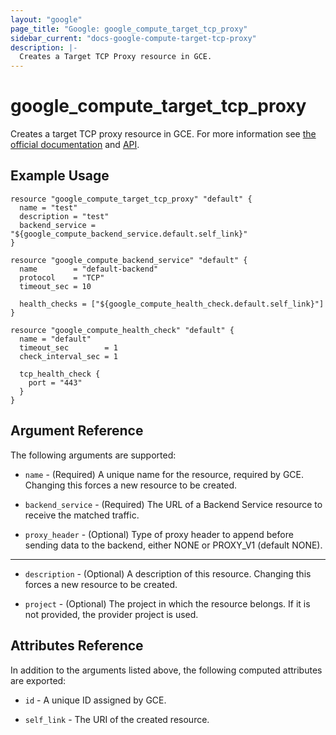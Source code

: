 ```yaml
---
layout: "google"
page_title: "Google: google_compute_target_tcp_proxy"
sidebar_current: "docs-google-compute-target-tcp-proxy"
description: |-
  Creates a Target TCP Proxy resource in GCE.
---
```


# google\_compute\_target\_tcp\_proxy

Creates a target TCP proxy resource in GCE. For more information see
[the official
documentation](https://cloud.google.com/compute/docs/load-balancing/tcp-ssl/tcp-proxy) and
[API](https://cloud.google.com/compute/docs/reference/latest/targetTcpProxies).


## Example Usage

```hcl
resource "google_compute_target_tcp_proxy" "default" {
  name = "test"
  description = "test"
  backend_service = "${google_compute_backend_service.default.self_link}"
}

resource "google_compute_backend_service" "default" {
  name        = "default-backend"
  protocol    = "TCP"
  timeout_sec = 10

  health_checks = ["${google_compute_health_check.default.self_link}"]
}

resource "google_compute_health_check" "default" {
  name = "default"
  timeout_sec        = 1
  check_interval_sec = 1

  tcp_health_check {
    port = "443"
  }
}
```

## Argument Reference

The following arguments are supported:

* `name` - (Required) A unique name for the resource, required by GCE. Changing
    this forces a new resource to be created.

* `backend_service` - (Required) The URL of a Backend Service resource to receive the matched traffic.

* `proxy_header` - (Optional) Type of proxy header to append before sending
    data to the backend, either NONE or PROXY_V1 (default NONE).

- - -

* `description` - (Optional) A description of this resource. Changing this
    forces a new resource to be created.

* `project` - (Optional) The project in which the resource belongs. If it
    is not provided, the provider project is used.

## Attributes Reference

In addition to the arguments listed above, the following computed attributes are
exported:

* `id` - A unique ID assigned by GCE.

* `self_link` - The URI of the created resource.
